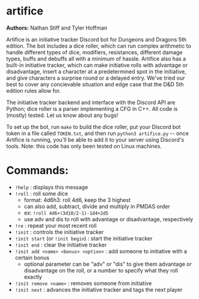# artifice
**Authors:** Nathan Stiff and Tyler Hoffman
 
Artifice is an initiative tracker Discord bot for Dungeons and Dragons 5th edition. The bot includes a dice roller, which can run complex arithmetic to handle different types of dice, modifiers, resistances, different damage types, buffs and debuffs all with a minimum of hassle. Artifice also has a built-in initiative tracker, which can make initiative rolls with advantage or disadvantage, insert a character at a predetermined spot in the initiative, and give characters a surprise round or a delayed entry. We've tried our best to cover any concievable situation and edge case that the D&D 5th edition rules allow for.

The initiative tracker backend and interface with the Discord API are Python; dice roller is a parser implementing a CFG in C++. All code is (mostly) tested. Let us know about any bugs!

To set up the bot, run `make` to build the dice roller, put your Discord bot token in a file called `TOKEN.txt`, and then run `python3 artifice.py` -- once Artifice is running, you'll be able to add it to your server using Discord's tools. Note: this code has only been tested on Linux machines.

# Commands:
- `!help` : displays this message
- `!roll` : roll some dice
    - format: 4d6h3: roll 4d6, keep the 3 highest
    - can also add, subtract, divide and multiply in PMDAS order
    - ex: `!roll 4d6+(3d10/2-1)-1d4+2d5`
    - use adv and dis to roll with advantage or disadvantage, respectively
- `!re` : repeat your most recent roll
- `!init` : controls the initiative tracker
- `!init start` (or `!init begin`) : start the initiative tracker
- `!init end` : clear the initiative tracker
- `!init add <name> <bonus> <option>` : add someone to initiative with a certain bonus
    - optional parameter can be "adv" or "dis" to give them advantage or disadvantage on the roll, or a number to specify what they roll exactly
- `!init remove <name>` : removes someone from initiative
- `!init next` : advances the initiative tracker and tags the next player
